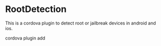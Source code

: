 # RootDetection

This is a cordova plugin to detect root or jailbreak devices in android and ios.

cordova plugin add 
